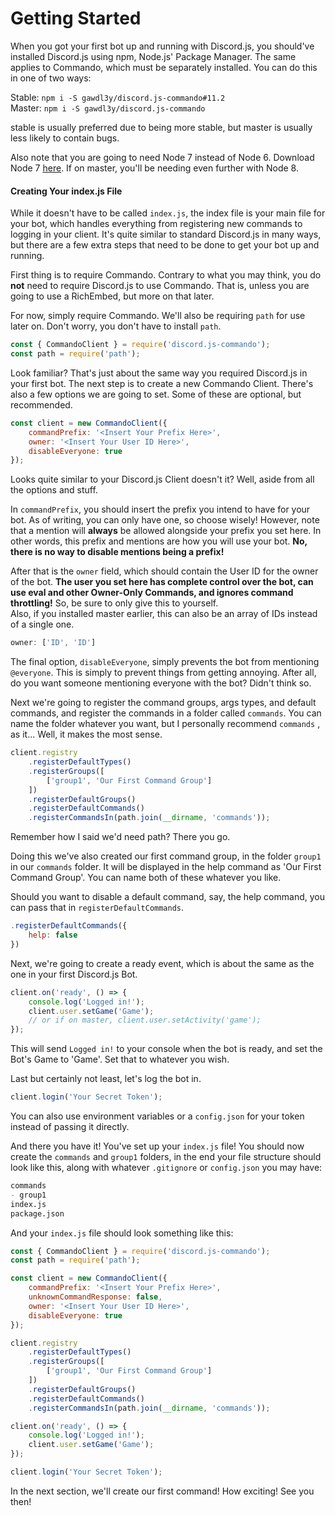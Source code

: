 # Getting Started

When you got your first bot up and running with Discord.js, you should've installed Discord.js using npm, Node.js' Package Manager. The same applies to Commando, which must be separately installed. You can do this in one of two ways:

Stable: `npm i -S gawdl3y/discord.js-commando#11.2`  
Master: `npm i -S gawdl3y/discord.js-commando`

stable is usually preferred due to being more stable, but master is usually less likely to contain bugs.

Also note that you are going to need Node 7 instead of Node 6. Download Node 7 [here](https://nodejs.org/en/). If on master, you'll be needing even further with Node 8.

#### Creating Your index.js File

While it doesn't have to be called `index.js`, the index file is your main file for your bot, which handles everything from registering new commands to logging in your client. It's quite similar to standard Discord.js in many ways, but there are a few extra steps that need to be done to get your bot up and running.

First thing is to require Commando. Contrary to what you may think, you do **not** need to require Discord.js to use Commando. That is, unless you are going to use a RichEmbed, but more on that later.

For now, simply require Commando. We'll also be requiring `path` for use later on. Don't worry, you don't have to install `path`.

```js
const { CommandoClient } = require('discord.js-commando');
const path = require('path');
```

Look familiar? That's just about the same way you required Discord.js in your first bot. The next step is to create a new Commando Client. There's also a few options we are going to set. Some of these are optional, but recommended.

```js
const client = new CommandoClient({
    commandPrefix: '<Insert Your Prefix Here>',
    owner: '<Insert Your User ID Here>',
    disableEveryone: true
});
```

Looks quite similar to your Discord.js Client doesn't it? Well, aside from all the options and stuff.

In `commandPrefix`, you should insert the prefix you intend to have for your bot. As of writing, you can only have one, so choose wisely! However, note that a mention will **always** be allowed alongside your prefix you set here. In other words, this prefix and mentions are how you will use your bot. **No, there is no way to disable mentions being a prefix!**

After that is the `owner` field, which should contain the User ID for the owner of the bot. **The user you set here has complete control over the bot, can use eval and other Owner-Only Commands, and ignores command throttling!** So, be sure to only give this to yourself.  
Also, if you installed master earlier, this can also be an array of IDs instead of a single one.

```js
owner: ['ID', 'ID']
```

The final option, `disableEveryone`, simply prevents the bot from mentioning `@everyone`. This is simply to prevent things from getting annoying. After all, do you want someone mentioning everyone with the bot? Didn't think so.

Next we're going to register the command groups, args types, and default commands, and register the commands in a folder called `commands`. You can name the folder whatever you want, but I personally recommend `commands` , as it... Well, it makes the most sense.

```js
client.registry
    .registerDefaultTypes()
    .registerGroups([
        ['group1', 'Our First Command Group']
    ])
    .registerDefaultGroups()
    .registerDefaultCommands()
    .registerCommandsIn(path.join(__dirname, 'commands'));
```

Remember how I said we'd need path? There you go.

Doing this we've also created our first command group, in the folder `group1` in our `commands` folder. It will be displayed in the help command as 'Our First Command Group'. You can name both of these whatever you like.

Should you want to disable a default command, say, the help command, you can pass that in `registerDefaultCommands`.

```js
.registerDefaultCommands({
    help: false
})
```

Next, we're going to create a ready event, which is about the same as the one in your first Discord.js Bot.

```js
client.on('ready', () => {
    console.log('Logged in!');
    client.user.setGame('Game');
    // or if on master, client.user.setActivity('game');
});
```

This will send `Logged in!` to your console when the bot is ready, and set the Bot's Game to 'Game'. Set that to whatever you wish.

Last but certainly not least, let's log the bot in.

```js
client.login('Your Secret Token');
```

You can also use environment variables or a `config.json` for your token instead of passing it directly.

And there you have it! You've set up your `index.js` file! You should now create the `commands` and `group1` folders, in the end your file structure should look like this, along with whatever `.gitignore` or `config.json` you may have:

```markdown
commands
- group1
index.js
package.json
```

And your `index.js` file should look something like this:

```js
const { CommandoClient } = require('discord.js-commando');
const path = require('path');

const client = new CommandoClient({
    commandPrefix: '<Insert Your Prefix Here>',
    unknownCommandResponse: false,
    owner: '<Insert Your User ID Here>',
    disableEveryone: true
});

client.registry
    .registerDefaultTypes()
    .registerGroups([
        ['group1', 'Our First Command Group']
    ])
    .registerDefaultGroups()
    .registerDefaultCommands()
    .registerCommandsIn(path.join(__dirname, 'commands'));

client.on('ready', () => {
    console.log('Logged in!');
    client.user.setGame('Game');
});

client.login('Your Secret Token');
```

In the next section, we'll create our first command! How exciting! See you then!

